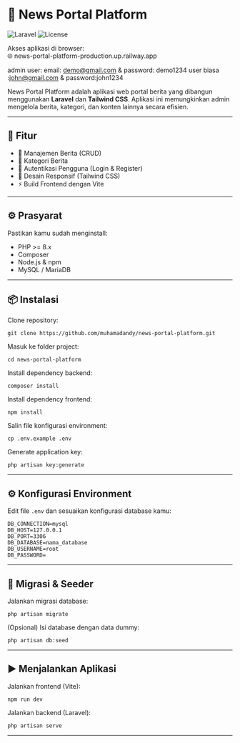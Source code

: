 # 📰 News Portal Platform

![Laravel](https://img.shields.io/badge/Laravel-Framework-red)
![License](https://img.shields.io/github/license/muhamadandy/news-portal-platform)

Akses aplikasi di browser:  
🌐 news-portal-platform-production.up.railway.app

admin user: email: demo@gmail.com & password: demo1234
user biasa :john@gmail.com & password:john1234


News Portal Platform adalah aplikasi web portal berita yang dibangun menggunakan **Laravel** dan **Tailwind CSS**. Aplikasi ini memungkinkan admin mengelola berita, kategori, dan konten lainnya secara efisien.

---

## 🚀 Fitur

- 📝 Manajemen Berita (CRUD)
- 📂 Kategori Berita
- 🔐 Autentikasi Pengguna (Login & Register)
- 📱 Desain Responsif (Tailwind CSS)
- ⚡ Build Frontend dengan Vite

---

## ⚙️ Prasyarat

Pastikan kamu sudah menginstall:

- PHP >= 8.x
- Composer
- Node.js & npm
- MySQL / MariaDB

---

## 📦 Instalasi

Clone repository:

<pre><code>git clone https://github.com/muhamadandy/news-portal-platform.git</code></pre>

Masuk ke folder project:

<pre><code>cd news-portal-platform</code></pre>

Install dependency backend:

<pre><code>composer install</code></pre>

Install dependency frontend:

<pre><code>npm install</code></pre>

Salin file konfigurasi environment:

<pre><code>cp .env.example .env</code></pre>

Generate application key:

<pre><code>php artisan key:generate</code></pre>

---

## ⚙️ Konfigurasi Environment

Edit file `.env` dan sesuaikan konfigurasi database kamu:

<pre><code>DB_CONNECTION=mysql
DB_HOST=127.0.0.1
DB_PORT=3306
DB_DATABASE=nama_database
DB_USERNAME=root
DB_PASSWORD=
</code></pre>

---

## 🌱 Migrasi & Seeder

Jalankan migrasi database:

<pre><code>php artisan migrate</code></pre>

(Opsional) Isi database dengan data dummy:

<pre><code>php artisan db:seed</code></pre>

---

## ▶️ Menjalankan Aplikasi

Jalankan frontend (Vite):

<pre><code>npm run dev</code></pre>

Jalankan backend (Laravel):

<pre><code>php artisan serve</code></pre>
---
